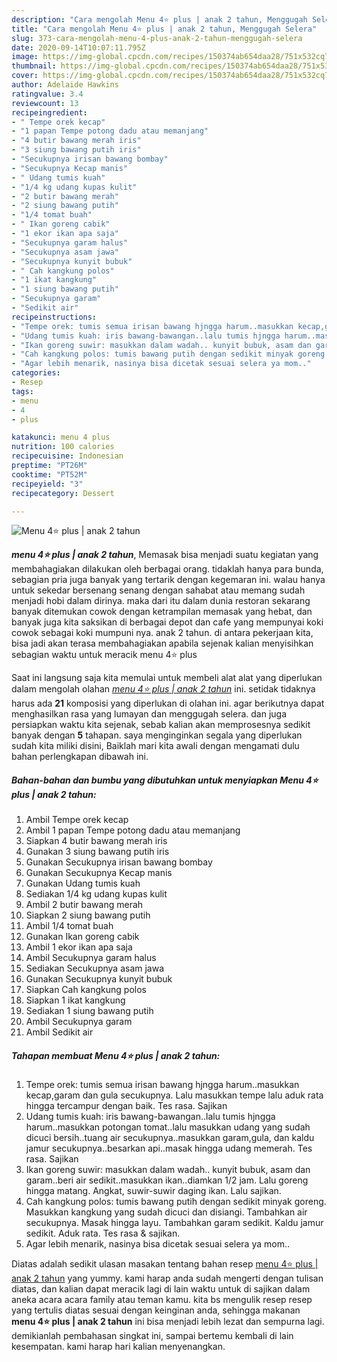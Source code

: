 ```yaml
---
description: "Cara mengolah Menu 4⭐️ plus | anak 2 tahun, Menggugah Selera"
title: "Cara mengolah Menu 4⭐️ plus | anak 2 tahun, Menggugah Selera"
slug: 373-cara-mengolah-menu-4-plus-anak-2-tahun-menggugah-selera
date: 2020-09-14T10:07:11.795Z
image: https://img-global.cpcdn.com/recipes/150374ab654daa28/751x532cq70/menu-4⭐️-plus-anak-2-tahun-foto-resep-utama.jpg
thumbnail: https://img-global.cpcdn.com/recipes/150374ab654daa28/751x532cq70/menu-4⭐️-plus-anak-2-tahun-foto-resep-utama.jpg
cover: https://img-global.cpcdn.com/recipes/150374ab654daa28/751x532cq70/menu-4⭐️-plus-anak-2-tahun-foto-resep-utama.jpg
author: Adelaide Hawkins
ratingvalue: 3.4
reviewcount: 13
recipeingredient:
- " Tempe orek kecap"
- "1 papan Tempe potong dadu atau memanjang"
- "4 butir bawang merah iris"
- "3 siung bawang putih iris"
- "Secukupnya irisan bawang bombay"
- "Secukupnya Kecap manis"
- " Udang tumis kuah"
- "1/4 kg udang kupas kulit"
- "2 butir bawang merah"
- "2 siung bawang putih"
- "1/4 tomat buah"
- " Ikan goreng cabik"
- "1 ekor ikan apa saja"
- "Secukupnya garam halus"
- "Secukupnya asam jawa"
- "Secukupnya kunyit bubuk"
- " Cah kangkung polos"
- "1 ikat kangkung"
- "1 siung bawang putih"
- "Secukupnya garam"
- "Sedikit air"
recipeinstructions:
- "Tempe orek: tumis semua irisan bawang hjngga harum..masukkan kecap,garam dan gula secukupnya. Lalu masukkan tempe lalu aduk rata hingga tercampur dengan baik. Tes rasa. Sajikan"
- "Udang tumis kuah: iris bawang-bawangan..lalu tumis hjngga harum..masukkan potongan tomat..lalu masukkan udang yang sudah dicuci bersih..tuang air secukupnya..masukkan garam,gula, dan kaldu jamur secukupnya..besarkan api..masak hingga udang memerah. Tes rasa. Sajikan"
- "Ikan goreng suwir: masukkan dalam wadah.. kunyit bubuk, asam dan garam..beri air sedikit..masukkan ikan..diamkan 1/2 jam. Lalu goreng hingga matang. Angkat, suwir-suwir daging ikan. Lalu sajikan."
- "Cah kangkung polos: tumis bawang putih dengan sedikit minyak goreng. Masukkan kangkung yang sudah dicuci dan disiangi. Tambahkan air secukupnya. Masak hingga layu. Tambahkan garam sedikit. Kaldu jamur sedikit. Aduk rata. Tes rasa &amp; sajikan."
- "Agar lebih menarik, nasinya bisa dicetak sesuai selera ya mom.."
categories:
- Resep
tags:
- menu
- 4
- plus

katakunci: menu 4 plus 
nutrition: 100 calories
recipecuisine: Indonesian
preptime: "PT26M"
cooktime: "PT52M"
recipeyield: "3"
recipecategory: Dessert

---
```



![Menu 4⭐️ plus | anak 2 tahun](https://img-global.cpcdn.com/recipes/150374ab654daa28/751x532cq70/menu-4⭐️-plus-anak-2-tahun-foto-resep-utama.jpg)

<b><i>menu 4⭐️ plus | anak 2 tahun</i></b>, Memasak bisa menjadi suatu kegiatan yang membahagiakan dilakukan oleh berbagai orang. tidaklah hanya para bunda, sebagian pria juga banyak yang tertarik dengan kegemaran ini. walau hanya untuk sekedar bersenang senang dengan sahabat atau memang sudah menjadi hobi dalam dirinya. maka dari itu dalam dunia restoran sekarang banyak ditemukan cowok dengan ketrampilan memasak yang hebat, dan banyak juga kita saksikan di berbagai depot dan cafe yang mempunyai koki cowok sebagai koki mumpuni nya.
 anak 2 tahun</i>. di antara pekerjaan kita, bisa jadi akan terasa membahagiakan apabila sejenak kalian menyisihkan sebagian waktu untuk meracik menu 4⭐️ plus 

Saat ini langsung saja kita memulai untuk membeli alat alat yang diperlukan dalam mengolah olahan <u><i>menu 4⭐️ plus | anak 2 tahun</i></u> ini. setidak tidaknya harus ada <b>21</b> komposisi yang diperlukan di olahan ini. agar berikutnya dapat menghasilkan rasa yang lumayan dan menggugah selera. dan juga persiapkan waktu kita sejenak, sebab kalian akan memprosesnya sedikit banyak dengan <b>5</b> tahapan. saya menginginkan segala yang diperlukan sudah kita miliki disini, Baiklah mari kita awali dengan mengamati dulu bahan perlengkapan dibawah ini.

<!--inarticleads1-->

##### Bahan-bahan dan bumbu yang dibutuhkan untuk menyiapkan Menu 4⭐️ plus | anak 2 tahun:

1. Ambil  Tempe orek kecap
1. Ambil 1 papan Tempe potong dadu atau memanjang
1. Siapkan 4 butir bawang merah iris
1. Gunakan 3 siung bawang putih iris
1. Gunakan Secukupnya irisan bawang bombay
1. Gunakan Secukupnya Kecap manis
1. Gunakan  Udang tumis kuah
1. Sediakan 1/4 kg udang kupas kulit
1. Ambil 2 butir bawang merah
1. Siapkan 2 siung bawang putih
1. Ambil 1/4 tomat buah
1. Gunakan  Ikan goreng cabik
1. Ambil 1 ekor ikan apa saja
1. Ambil Secukupnya garam halus
1. Sediakan Secukupnya asam jawa
1. Gunakan Secukupnya kunyit bubuk
1. Siapkan  Cah kangkung polos
1. Siapkan 1 ikat kangkung
1. Sediakan 1 siung bawang putih
1. Ambil Secukupnya garam
1. Ambil Sedikit air




<!--inarticleads2-->

##### Tahapan membuat Menu 4⭐️ plus | anak 2 tahun:

1. Tempe orek: tumis semua irisan bawang hjngga harum..masukkan kecap,garam dan gula secukupnya. Lalu masukkan tempe lalu aduk rata hingga tercampur dengan baik. Tes rasa. Sajikan
1. Udang tumis kuah: iris bawang-bawangan..lalu tumis hjngga harum..masukkan potongan tomat..lalu masukkan udang yang sudah dicuci bersih..tuang air secukupnya..masukkan garam,gula, dan kaldu jamur secukupnya..besarkan api..masak hingga udang memerah. Tes rasa. Sajikan
1. Ikan goreng suwir: masukkan dalam wadah.. kunyit bubuk, asam dan garam..beri air sedikit..masukkan ikan..diamkan 1/2 jam. Lalu goreng hingga matang. Angkat, suwir-suwir daging ikan. Lalu sajikan.
1. Cah kangkung polos: tumis bawang putih dengan sedikit minyak goreng. Masukkan kangkung yang sudah dicuci dan disiangi. Tambahkan air secukupnya. Masak hingga layu. Tambahkan garam sedikit. Kaldu jamur sedikit. Aduk rata. Tes rasa &amp; sajikan.
1. Agar lebih menarik, nasinya bisa dicetak sesuai selera ya mom..




Diatas adalah sedikit ulasan masakan tentang bahan resep <u>menu 4⭐️ plus | anak 2 tahun</u> yang yummy. kami harap anda sudah mengerti dengan tulisan diatas, dan kalian dapat meracik lagi di lain waktu untuk di sajikan dalam aneka acara acara family atau teman kamu. kita bs mengulik resep resep yang tertulis diatas sesuai dengan keinginan anda, sehingga makanan <b>menu 4⭐️ plus | anak 2 tahun</b> ini bisa menjadi lebih lezat dan sempurna lagi. demikianlah pembahasan singkat ini, sampai bertemu kembali di lain kesempatan. kami harap hari kalian menyenangkan.
